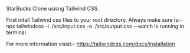 StarBucks Clone usisng Tailwind CSS.

First intall Tailwind css files to your root directory.
Always make sure is:-
npx tailwindcss -i ./src/input.css -o ./src/output.css --watch
is running in terminal


For more information visist:-
https://tailwindcss.com/docs/installation

